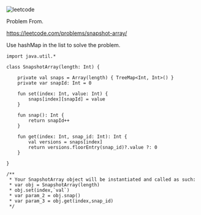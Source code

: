 ![leetcode](https://github.com/MYKIM95/LeetcodeDaily/assets/77060863/6d39fd6c-65da-449a-a1a0-70978fadbe4a)

Problem From.

https://leetcode.com/problems/snapshot-array/

Use hashMap in the list to solve the problem.

```
import java.util.*

class SnapshotArray(length: Int) {

    private val snaps = Array(length) { TreeMap<Int, Int>() }
    private var snapId: Int = 0

    fun set(index: Int, value: Int) {
        snaps[index][snapId] = value
    }

    fun snap(): Int {
        return snapId++
    }

    fun get(index: Int, snap_id: Int): Int {
        val versions = snaps[index]
        return versions.floorEntry(snap_id)?.value ?: 0
    }

}

/**
 * Your SnapshotArray object will be instantiated and called as such:
 * var obj = SnapshotArray(length)
 * obj.set(index,`val`)
 * var param_2 = obj.snap()
 * var param_3 = obj.get(index,snap_id)
 */
```
